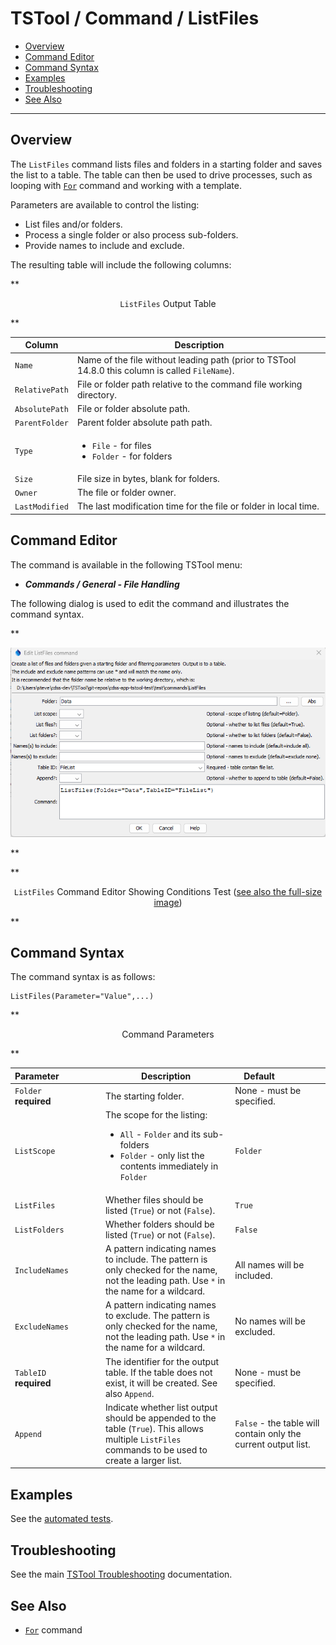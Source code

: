 # TSTool / Command / ListFiles #

*   [Overview](#overview)
*   [Command Editor](#command-editor)
*   [Command Syntax](#command-syntax)
*   [Examples](#examples)
*   [Troubleshooting](#troubleshooting)
*   [See Also](#see-also)

-------------------------

## Overview ##

The `ListFiles` command lists files and folders in a starting folder and saves the list to a table.
The table can then be used to drive processes, such as looping with [`For`](../For/For.md) command
and working with a template.

Parameters are available to control the listing:

*   List files and/or folders.
*   Process a single folder or also process sub-folders.
*   Provide names to include and exclude.

The resulting table will include the following columns:

**<p style="text-align: center;">
`ListFiles` Output Table
</p>**

| **Column** | **Description** |
| -- | -- |
| `Name` | Name of the file without leading path (prior to TSTool 14.8.0 this column is called `FileName`). |
| `RelativePath` | File or folder path relative to the command file working directory. |
| `AbsolutePath` | File or folder absolute path. |
| `ParentFolder` | Parent folder absolute path path. |
| `Type` | <ul><li>`File` - for files</li><li>`Folder` - for folders</li></ul> |
| `Size` | File size in bytes, blank for folders. |
| `Owner` | The file or folder owner. |
| `LastModified` | The last modification time for the file or folder in local time. |

## Command Editor ##

The command is available in the following TSTool menu:

*   ***Commands / General - File Handling***

The following dialog is used to edit the command and illustrates the command syntax.

**<p style="text-align: center;">
![ListFiles command editor](ListFiles.png)
</p>**

**<p style="text-align: center;">
`ListFiles` Command Editor Showing Conditions Test (<a href="../ListFiles.png">see also the full-size image</a>)
</p>**

## Command Syntax ##

The command syntax is as follows:

```text
ListFiles(Parameter="Value",...)
```
**<p style="text-align: center;">
Command Parameters
</p>**

|**Parameter**&nbsp;&nbsp;&nbsp;&nbsp;&nbsp;&nbsp;&nbsp;&nbsp;&nbsp;&nbsp;&nbsp;&nbsp;&nbsp;&nbsp;&nbsp;&nbsp;| **Description** | **Default**&nbsp;&nbsp;&nbsp;&nbsp;&nbsp;&nbsp;&nbsp;&nbsp;&nbsp;&nbsp;&nbsp;&nbsp;&nbsp;&nbsp;&nbsp;&nbsp; |
| --------------|-----------------|----------------- |
|`Folder`<br>**required**|The starting folder. | None - must be specified. |
|`ListScope` | The scope for the listing:<ul><li>`All` - `Folder` and its sub-folders</li><li>`Folder` - only list the contents immediately in `Folder`</li></ul> | `Folder` |
|`ListFiles` | Whether files should be listed (`True`) or not (`False`). | `True` |
|`ListFolders` | Whether folders should be listed (`True`) or not (`False`). | `False` |
|`IncludeNames`|A pattern indicating names to include. The pattern is only checked for the name, not the leading path. Use `*` in the name for a wildcard.| All names will be included.|
|`ExcludeNames`|A pattern indicating names to exclude. The pattern is only checked for the name, not the leading path. Use `*` in the name for a wildcard.| No names will be excluded.|
|`TableID`<br>**required**|The identifier for the output table.  If the table does not exist, it will be created.  See also `Append`.|None - must be specified.|
|`Append`|Indicate whether list output should be appended to the table (`True`).  This allows multiple `ListFiles` commands to be used to create a larger list.|`False` - the table will contain only the current output list.|

## Examples ##

See the [automated tests](https://github.com/OpenCDSS/cdss-app-tstool-test/tree/master/test/commands/ListFiles).

## Troubleshooting ##

See the main [TSTool Troubleshooting](../../troubleshooting/troubleshooting.md) documentation.

## See Also ##

*   [`For`](../For/For.md) command
